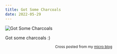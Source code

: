 ```yaml
---
title: Got Some Charcoals
date: 2022-05-29
---
```

![Got Some Charcoals](/c6f5344e76.jpg)

<p>Got some charcoals :)</p>



<center><small>Cross posted from my <a href='http://micro.blog/joshnicholas'>micro blog</a></small></center>

    